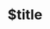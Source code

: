 ---
title: $title
second_title: Aspose.Tasks for .NET API Reference
description: $description
type: docs
weight: $weight
url: /net/$ref/
---